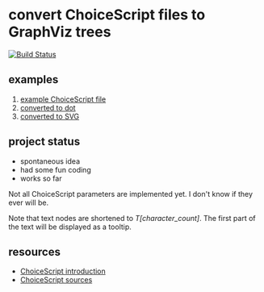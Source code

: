 convert ChoiceScript files to GraphViz trees
============================================

[![Build Status](https://travis-ci.org/mmitch/choicescript-graphviz.svg?branch=master)](https://travis-ci.org/mmitch/choicescript-graphviz)

examples
--------

1. [example ChoiceScript file](example/example.txt)
2. [converted to dot](example/example.dot)
3. [converted to SVG](example/example.dot.svg)

project status
--------------

- spontaneous idea
- had some fun coding
- works so far

Not all ChoiceScript parameters are implemented yet.  I don't know if
they ever will be.

Note that text nodes are shortened to *T[character_count]*.  The first
part of the text will be displayed as a tooltip.

resources
---------

- [ChoiceScript introduction](https://www.choiceofgames.com/make-your-own-games/choicescript-intro/)
- [ChoiceScript sources](https://github.com/dfabulich/choicescript)
